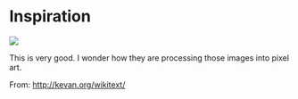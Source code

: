 # Inspiration

![](https://db-feed.s3.amazonaws.com/legacy/Screen_Shot_2017-06-30_at_10_50_28_AM-1498834287887.png)

This is very good. I wonder how they are processing those images into pixel art.

From: http://kevan.org/wikitext/
